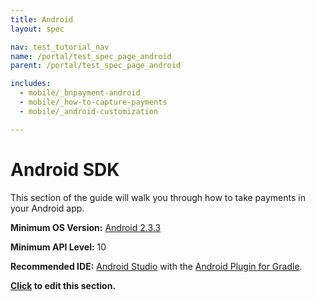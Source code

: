 ```yaml
---
title: Android
layout: spec

nav: test_tutorial_nav
name: /portal/test_spec_page_android
parent: /portal/test_spec_page_android

includes:
  - mobile/_bnpayment-android
  - mobile/_how-to-capture-payments
  - mobile/_android-customization

---
```


# Android SDK


This section of the guide will walk you through how to take payments in your Android app.

**Minimum OS Version:** [Android 2.3.3](http://developer.android.com/about/versions/android-2.3.3.html)

**Minimum API Level:** 10

**Recommended IDE:** [Android Studio](https://developer.android.com/sdk/index.html) with the [Android Plugin for Gradle](http://developer.android.com/tools/revisions/gradle-plugin.html).

**[Click](https://github.com/bambora/dev.bambora.com/blob/master/source/includes/mobile/_bnpayment-android.md) to edit this section.**

